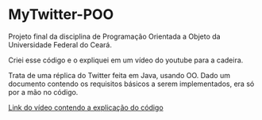 # MyTwitter-POO
Projeto final da disciplina de Programação Orientada a Objeto da Universidade Federal do Ceará.

Criei esse código e o expliquei em um vídeo do youtube para a cadeira.

Trata de uma réplica do Twitter feita em Java, usando OO. Dado um documento contendo os requisitos básicos a serem implementados, era só por a mão no código.

[Link do vídeo contendo a explicação do código](https://youtu.be/vHXKrHnZuek)
